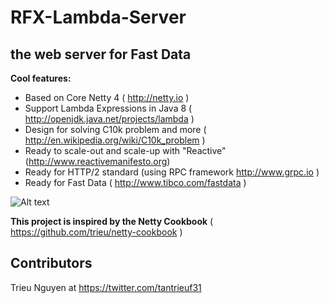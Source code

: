 # RFX-Lambda-Server

## the web server for Fast Data 
**Cool features:**

* Based on Core Netty 4 ( http://netty.io )
* Support Lambda Expressions in Java 8 ( http://openjdk.java.net/projects/lambda )
* Design for solving C10k problem and more ( http://en.wikipedia.org/wiki/C10k_problem )
* Ready to scale-out and scale-up with "Reactive" (http://www.reactivemanifesto.org)
* Ready for HTTP/2 standard (using RPC framework http://www.grpc.io )
* Ready for Fast Data ( http://www.tibco.com/fastdata )

![Alt text](http://th00.deviantart.net/fs11/PRE/i/2006/231/b/8/Lambda_by_xTom.png)

**This project is inspired by the Netty Cookbook** ( https://github.com/trieu/netty-cookbook )

## Contributors
Trieu Nguyen at https://twitter.com/tantrieuf31
